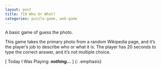 ```yaml
---
layout: post
title: 719 Who Or What?
categories: puzzle-game, web-game
---
```

A basic game of guess the photo.  

This game takes the primary photo from a random Wikipedia page, and it’s the player’s job to describe who or what it is.  The player has 20 seconds to type the correct answer, and it’s not multiple choice.

[ Today I Was Playing: ***nothing...*** ]
{: .emphasis}